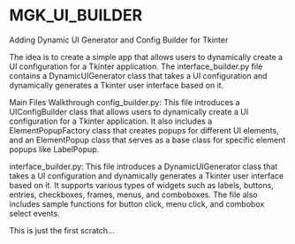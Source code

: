 # MGK_UI_BUILDER
Adding Dynamic UI Generator and Config Builder for Tkinter

The idea is to create a simple app that allows users to dynamically create a UI configuration for a Tkinter application. The interface_builder.py file contains a DynamicUIGenerator class that takes a UI configuration and dynamically generates a Tkinter user interface based on it.


Main Files Walkthrough
config_builder.py: This file introduces a UIConfigBuilder class that allows users to dynamically create a UI configuration for a Tkinter application. It also includes a ElementPopupFactory class that creates popups for different UI elements, and an ElementPopup class that serves as a base class for specific element popups like LabelPopup.

interface_builder.py: This file introduces a DynamicUIGenerator class that takes a UI configuration and dynamically generates a Tkinter user interface based on it. It supports various types of widgets such as labels, buttons, entries, checkboxes, frames, menus, and comboboxes. The file also includes sample functions for button click, menu click, and combobox select events.

This is just the first scratch... 
